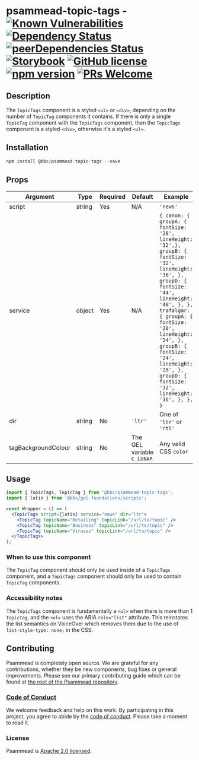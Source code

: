 # psammead-topic-tags - [![Known Vulnerabilities](https://snyk.io/test/github/bbc/psammead/badge.svg?targetFile=packages%2Fcomponents%2Fpsammead-topic-tags%2Fpackage.json)](https://snyk.io/test/github/bbc/psammead?targetFile=packages%2Fcomponents%2Fpsammead-topic-tags%2Fpackage.json) [![Dependency Status](https://david-dm.org/bbc/psammead.svg?path=packages/components/psammead-topic-tags)](https://david-dm.org/bbc/psammead?path=packages/components/psammead-topic-tags) [![peerDependencies Status](https://david-dm.org/bbc/psammead/peer-status.svg?path=packages/components/psammead-topic-tags)](https://david-dm.org/bbc/psammead?path=packages/components/psammead-topic-tags&type=peer) [![Storybook](https://raw.githubusercontent.com/storybooks/brand/master/badge/badge-storybook.svg?sanitize=true)](https://bbc.github.io/psammead/?path=/story/topic-tags--containing-image) [![GitHub license](https://img.shields.io/badge/license-Apache%202.0-blue.svg)](https://github.com/bbc/psammead/blob/latest/LICENSE) [![npm version](https://img.shields.io/npm/v/@bbc/psammead-topic-tags.svg)](https://www.npmjs.com/package/@bbc/psammead-topic-tags) [![PRs Welcome](https://img.shields.io/badge/PRs-welcome-brightgreen.svg)](https://github.com/bbc/psammead/blob/latest/CONTRIBUTING.md)

## Description

The `TopicTags` component is a styled `<ul>` or `<div>`, depending on the number of `TopicTag` components it contains. If there is only a single `TopicTag` component with the `TopicTags` component, then the `TopicTags` component is a styled `<div>`, otherwise it's a styled `<ul>`.

## Installation

```jsx
npm install @bbc/psammead-topic-tags --save
```

## Props

| Argument            | Type   | Required | Default                    | Example                                                                                                                                                                                                                                                                                                                    |
| ------------------- | ------ | -------- | -------------------------- | -------------------------------------------------------------------------------------------------------------------------------------------------------------------------------------------------------------------------------------------------------------------------------------------------------------------------- |
| script              | string | Yes      | N/A                        | `'news'`                                                                                                                                                                                                                                                                                                                   |
| service             | object | Yes      | N/A                        | `{ canon: { groupA: { fontSize: '28', lineHeight: '32',}, groupB: { fontSize: '32', lineHeight: '36', }, groupD: { fontSize: '44', lineHeight: '48', }, }, trafalgar: { groupA: { fontSize: '20', lineHeight: '24', }, groupB: { fontSize: '24', lineHeight: '28', }, groupD: { fontSize: '32', lineHeight: '36', }, }, }` |
| dir                 | string | No       | `'ltr'`                    | One of `'ltr'` or `'rtl'`                                                                                                                                                                                                                                                                                                  |
| tagBackgroundColour | string | No       | The GEL variable `C_LUNAR` | Any valid CSS `color`                                                                                                                                                                                                                                                                                                      |

## Usage

<!-- Description of the component usage -->

```jsx
import { TopicTags, TopicTag } from '@bbc/psammead-topic-tags';
import { latin } from '@bbc/gel-foundations/scripts';

const Wrapper = () => (
  <TopicTags script={latin} service="news" dir="ltr">
    <TopicTag topicName="Retailing" topicLink="/url/to/topic" />
    <TopicTag topicName="Business" topicLink="/url/to/topic" />
    <TopicTag topicName="Viruses" topicLink="/url/to/topic" />
  </TopicTags>
);
```

### When to use this component

The `TopicTag` component should only be used inside of a `TopicTags` component, and a `TopicTags` component should only be used to contain `TopicTag` components.

### Accessibility notes

The `TopicTags` component is fundamentally a `<ul>` when there is more than 1 `TopicTag`, and the `<ul>` uses the ARIA `role="list"` attribute. This reinstates the list semantics on VoiceOver which removes them due to the use of `list-style-type: none;` in the CSS.

## Contributing

Psammead is completely open source. We are grateful for any contributions, whether they be new components, bug fixes or general improvements. Please see our primary contributing guide which can be found at [the root of the Psammead repository](https://github.com/bbc/psammead/blob/latest/CONTRIBUTING.md).

### [Code of Conduct](https://github.com/bbc/psammead/blob/latest/CODE_OF_CONDUCT.md)

We welcome feedback and help on this work. By participating in this project, you agree to abide by the [code of conduct](https://github.com/bbc/psammead/blob/latest/CODE_OF_CONDUCT.md). Please take a moment to read it.

### License

Psammead is [Apache 2.0 licensed](https://github.com/bbc/psammead/blob/latest/LICENSE).
